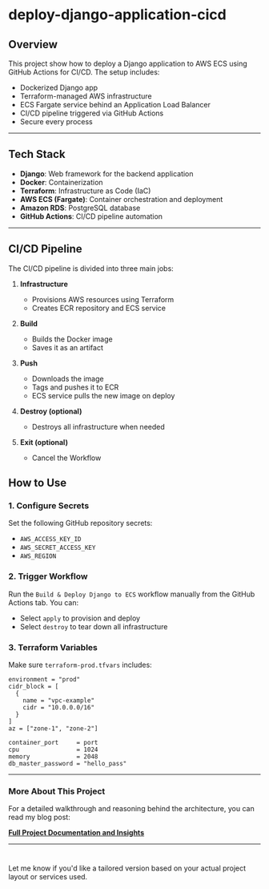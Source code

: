 # deploy-django-application-cicd

## Overview

This project show how to deploy a Django application to AWS ECS using GitHub Actions for CI/CD. The setup includes:

- Dockerized Django app
- Terraform-managed AWS infrastructure
- ECS Fargate service behind an Application Load Balancer
- CI/CD pipeline triggered via GitHub Actions
- Secure every process

---

## Tech Stack

- **Django**: Web framework for the backend application
- **Docker**: Containerization
- **Terraform**: Infrastructure as Code (IaC)
- **AWS ECS (Fargate)**: Container orchestration and deployment
- **Amazon RDS**: PostgreSQL database
- **GitHub Actions**: CI/CD pipeline automation

---

## CI/CD Pipeline

The CI/CD pipeline is divided into three main jobs:

1. **Infrastructure**
   - Provisions AWS resources using Terraform
   - Creates ECR repository and ECS service

2. **Build**
   - Builds the Docker image
   - Saves it as an artifact

3. **Push**
   - Downloads the image
   - Tags and pushes it to ECR
   - ECS service pulls the new image on deploy

4. **Destroy (optional)**
   - Destroys all infrastructure when needed

5. **Exit (optional)**
   - Cancel the Workflow

## How to Use

### 1. Configure Secrets

Set the following GitHub repository secrets:

- `AWS_ACCESS_KEY_ID`
- `AWS_SECRET_ACCESS_KEY`
- `AWS_REGION`

### 2. Trigger Workflow

Run the `Build & Deploy Django to ECS` workflow manually from the GitHub Actions tab. You can:

- Select `apply` to provision and deploy
- Select `destroy` to tear down all infrastructure

### 3. Terraform Variables

Make sure `terraform-prod.tfvars` includes:

```hcl
environment = "prod"
cidr_block = [
  {
    name = "vpc-example"
    cidr = "10.0.0.0/16"
  }
]
az = ["zone-1", "zone-2"]

container_port     = port 
cpu                = 1024
memory             = 2048
db_master_password = "hello_pass"
```

---

### More About This Project

For a detailed walkthrough and reasoning behind the architecture, you can read my blog post:

[**Full Project Documentation and Insights**](https://your-blog-link.com)

---

# 
Let me know if you'd like a tailored version based on your actual project layout or services used.
